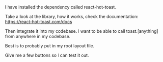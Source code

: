 I have installed the dependency called react-hot-toast.

Take a look at the library, how it works, check the documentation: https://react-hot-toast.com/docs

Then integrate it into my codebase. I want to be able to call toast.[anything] from anywhere in my codebase.

Best is to probably put <Toaster /> in my root layout file.

Give me a few buttons so I can test it out.
